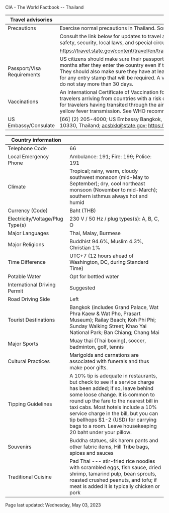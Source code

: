 CIA - The World Factbook -- Thailand

| Travel advisories | |
| --- | --- |
| Precautions | Exercise normal precautions in Thailand. Some areas have increased risk. |
| | Consult the link below for updates to travel advisories and statements on safety, security, local laws, and special circumstances in this country. |
| | <https://travel.state.gov/content/travel/en/traveladvisories/traveladvisories.html> |
| Passport/Visa Requirements | US citizens should make sure their passport will not expire for at least 6 months after they enter the country even if they do not intend to stay that long. They should also make sure they have at least 1 blank page in their passport for any entry stamp that will be required. A visa is not required as long as you do not stay more than 30 days. |
| Vaccinations | An International Certificate of Vaccination for yellow fever is required for travelers arriving from countries with a risk of yellow fever transmission and for travelers having transited through the airport of a country with risk of yellow fever transmission. See WHO recommendations.  <http://www.who.int/> |
| US Embassy/Consulate | [66] (2) 205-4000; US Embassy Bangkok, 95 Wireless Road, Bangkok 10330, Thailand; acsbkk@state.gov; https://th.usembassy.gov/ |

| Country information |  |
| --- | --- |
| Telephone Code | 66 |
| Local Emergency Phone | Ambulance: 191; Fire: 199; Police: 191 |
| Climate | Tropical; rainy, warm, cloudy southwest monsoon (mid-May to September); dry, cool northeast monsoon (November to mid-March); southern isthmus always hot and humid |
| Currency (Code) | Baht (THB) |
| Electricity/Voltage/Plug Type(s) | 230 V / 50 Hz / plug types(s): A, B, C, O |
| Major Languages | Thai, Malay, Burmese |
| Major Religions | Buddhist 94.6%, Muslim 4.3%, Christian 1% |
| Time Difference | UTC+7 (12 hours ahead of Washington, DC, during Standard Time) |
| Potable Water | Opt for bottled water |
| International Driving Permit | Suggested |
| Road Driving Side | Left |
| Tourist Destinations | Bangkok (includes Grand Palace, Wat Phra Kaew & Wat Pho, Prasart Museum); Railay Beach; Koh Phi Phi; Sunday Walking Street; Khao Yai National Park; Ban Chiang; Chang Mai |
| Major Sports | Muay thai (Thai boxing), soccer, badminton, golf, tennis |
| Cultural Practices | Marigolds and carnations are associated with funerals and thus make poor gifts. |
| Tipping Guidelines | A 10% tip is adequate in restaurants, but check to see if a service charge has been added; if so, leave behind some loose change. It is common to round up the fare to the nearest bill in taxi cabs. Most hotels include a 10% service charge in the bill, but you can tip bellhops $1-2 (USD) for carrying bags to a room. Leave housekeeping 20 baht under your pillow. |
| Souvenirs | Buddha statues, silk harem pants and other fabric items, Hill Tribe bags, spices and sauces |
| Traditional Cuisine | Pad Thai --- stir-fried rice noodles with scrambled eggs, fish sauce, dried shrimp, tamarind pulp, bean sprouts, roasted crushed peanuts, and tofu; if meat is added it is typically chicken or pork |

Page last updated: Wednesday, May 03, 2023
